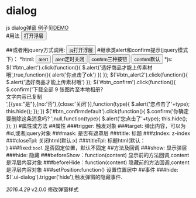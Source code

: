# dialog
js dialog弹窗
例子见[DEMO](http://www.lovewebgames.com/jsmodule/dialog.html)  
#用法
	<link rel="stylesheet" type="text/css" href="../dist/dialog.css">
	<input type="button" id="btn_dialog" value="打开浮层"/>
	<div id="dialog-content" style="display:none;">这是内容</div>
	<script src="../src/jquery-1.9.1.min.js"></script>
	<script src="../src/dialog.js"></script>
	<script>
		var dialog = new Dialog();
		dialog.init({target:"#dialog-content",trigger:"#btn_dialog",mask:true,width:500,height:300,title:'标题'});
	</script>
##或者用jquery方式调用:
	<link rel="stylesheet" type="text/css" href="../dist/dialog.css">
	<input type="button" id="btn_dialogjquery" value="jq打开浮层"/>
	<div id="dialog-contentjq" style="display:none;">这是内容22</div>
	<script src="../src/dialog-jquery.js"></script>
	<script>
	$('#btn_dialogjquery').Dialog({target:"#dialog-contentjq",mask:true,width:500,height:300,title:'标题'})
	</script>
#继承类alert和confirm提示(jquery模式下)：
	*html:
	<link rel="stylesheet" type="text/css" href="../dist/dialog.css">
	<input type="button" id="btn_alert" value="alert"/>
	<input type="button" id="btn_alert2" value="alert定时关闭"/>
	<input type="button" id="btn_confirm" value="confirm三种按钮"/>
	<input type="button" id="btn_confirmdefault" value="confirm默认"/>
	*js:
	$('#btn_alert').click(function(){
		$.alert('选好商品才能上传素材哦',true,function(){
			alert('你点击了ok')
		})
	});
	$('#btn_alert2').click(function(){
		$.alert('选好商品才能上传素材哦')
	});
	$('#btn_confirm').click(function(){
		$.confirm('下载全部 9 张图片至本地相册?<div class="confirm-title2">文字内容已复制</div>',[{yes:"是"},{no:'否'},{close:'关闭'}],function(type){
			$.alert('您点击了'+type);
			this.hide();
		});
	})
	$('#btn_confirmdefault').click(function(){
		$.confirm('你确定要删除这条消息吗? ',null,function(type){
			$.alert('您点击了'+type);
			this.hide();
		});
	})
#属性或方法
##属性
###trigger:
	触发对象
###target:
	弹出内容，可以为#id,或者jquery对象
###mask:
	是否有遮罩层
###title:
	标题
###zIndex:
	z-index
###closeTpl:
	关闭html(默认:<span class="ui-dialog-close js-dialog-close">x</span>)
###titleTpl:
	标题html(默认：<div class="ui-dialog-title"></div>) 
###fixed:`bool`
	是否固定位置，默认不固定
##方法及回调
###show:
	显示弹层
###hide:
	隐藏
###beforeShow：function(content)
	显示前的方法回调,content是浮层内容对象
###beforeHide：function(content)
	隐藏前的方法回调,content是浮层内容对象
###setPosition:function()
	设置位置居中
##事件
###hide:
	$('.ui-dialog').trigger('hide');触发弹窗的隐藏事件.
	
*2016.4.29* v2.0.0
	修改弹窗样式